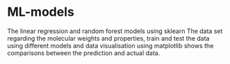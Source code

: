 # ML-models
The linear regression and random forest models using sklearn 
The data set regarding the molecular weights and properties, train and test the data using different models and data visualisation using matplotlib shows the comparisons between the prediction and actual data.
